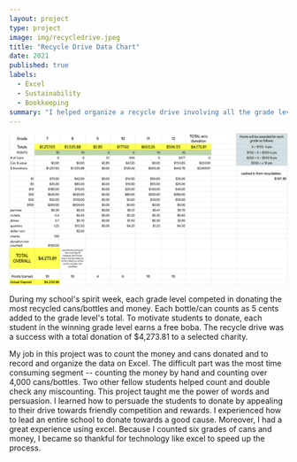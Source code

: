 ```yaml
---
layout: project
type: project
image: img/recycledrive.jpeg
title: "Recycle Drive Data Chart"
date: 2021
published: true
labels:
  - Excel
  - Sustainability
  - Bookkeeping
summary: "I helped organize a recycle drive involving all the grade levels (7th-12th) in my school, and I was in charge of bookkeeping."
---
```


<div class="text-center p-4">
  <img width="600px" src="../img/recycledata.png" class="img-thumbnail" >
</div>

During my school's spirit week, each grade level competed in donating the most recycled cans/bottles and money. Each bottle/can counts as 5 cents added to the grade level's total. To motivate students to donate, each student in the winning grade level earns a free boba. The recycle drive was a success with a total donation of $4,273.81 to a selected charity. 

My job in this project was to count the money and cans donated and to record and organize the data on Excel. The difficult part was the most time consuming segment -- counting the money by hand and counting over 4,000 cans/bottles. Two other fellow students helped count and double check any miscounting. This project taught me the power of words and persuasion. I learned how to persuade the students to donate by appealing to their drive towards friendly competition and rewards. I experienced how to lead an entire school to donate towards a good cause. Moreover, I had a great experience using excel. Because I counted six grades of cans and money, I became so thankful for technology like excel to speed up the process. 
